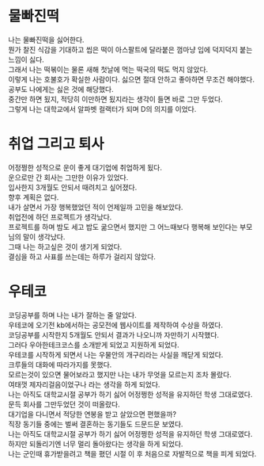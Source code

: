 # 물빠진떡

나는 물빠진떡을 싫어한다.  
뭔가 찰진 식감을 기대하고 씹은 떡이 아스팔트에 달라붙은 껌마냥 입에 덕지덕지 붙는 느낌이 싫다.  
그래서 나는 떡볶이는 물론 새해 첫날에 먹는 떡국의 떡도 먹지 않았다.  
이렇게 나는 호불호가 확실한 사람이다. 싫으면 절대 안하고 좋아하면 무조건 해야했다.  
공부도 나에게는 싫은 것에 해당했다.  
중간만 하면 됬지, 적당히 이만하면 됬지라는 생각이 들면 바로 그만 두었다.  
그렇게 나는 대학교에서 알파벳 컬랙터가 되며 D의 의지를 이었다.

# 취업 그리고 퇴사

어정쩡한 성적으로 운이 좋게 대기업에 취업하게 됬다.  
운으로만 간 회사는 그만한 이유가 있었다.  
입사한지 3개월도 안되서 때려치고 싶어졌다.  
향후 계획은 없다.  
내가 살면서 가장 행복했었던 적이 언제일까 고민을 해보았다.  
취업전에 하던 프로젝트가 생각났다.  
프로젝트를 하며 밤도 세고 밥도 굶으면서 했지만 그 어느때보다 행복해 보인다는 부모님의 말이 생각났다.  
그때 나는 하고싶은 것이 생기게 되었다.  
결심을 하고 사표를 쓰는데는 하루가 걸리지 않았다.  

# 우테코

코딩공부를 하며 나는 내가 잘하는 줄 알았다.  
우테코에 오기전 kb에서하는 공모전에 웹사이트를 제작하여 수상을 하였다.  
코딩공부를 시작한지 5개월도 안되서 결과가 나오니까 자만하기 시작했다.  
그러다 우아한테크코스를 소개받게 되었고 지원하게 되었다.  
우테코를 시작하게 되면서 나는 우물안의 개구리라는 사실을 깨닫게 되었다.  
크루들의 대화에 따라가지를 못했다.  
모르는것이 있으면 물어보라고 했지만 나는 내가 무엇을 모르는지 조차 몰랐다.  
여태껏 제자리걸음이었구나 라는 생각을 하게 되었다.  
나는 아직도 대학교시절 공부가 하기 싫어 어정쩡한 성적을 유지하던 학생 그대로였다.  
문득 회사를 그만두었던 것이 떠올랐다.  
대기업을 다니면서 적당한 연봉을 받고 살았으면 편했을까?  
직장 동기들 중에는 벌써 결혼하는 동기들도 드문드문 보였다.  
나는 아직도 대학교시절 공부가 하기 싫어 어정쩡한 성적을 유지하던 학생 그대로였다.  
하지만 되돌리기엔 너무 멀리 돌아왔다는 생각을 하게 되었다.  
나는 군인때 휴가받을려고 책을 폈던 시절 이 후 처음으로 자발적으로 책을 피게 되었다.  

